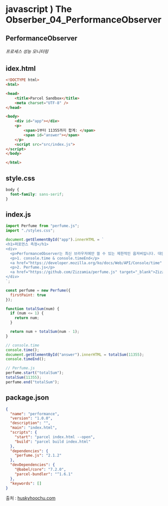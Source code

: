 # javascript ) The Obserber_04_PerformanceObserver

## PerformanceObserver

###### 프로세스 성능 모니터링

###### 



## idex.html

```html
<!DOCTYPE html>
<html>

<head>
	<title>Parcel Sandbox</title>
	<meta charset="UTF-8" />
</head>

<body>
	<div id="app"></div>
	<p>
		<span>1부터 11355까지 합계: </span>
		<span id="answer"></span>
	</p>
	<script src="src/index.js">
</script>
</body>

</html>
```



## style.css

```css
body {
  font-family: sans-serif;
}
```



## index.js

```javascript
import Perfume from "perfume.js";
import "./styles.css";

document.getElementById("app").innerHTML = `
<h1>퍼포먼스 측정</h1>
<div>
  <p>PerformanceObserver는 최신 브라우저에만 쓸 수 있는 제한적인 옵저버입니다. 대안으로 쓸 수 있는 것들을 소개합니다.</p>
  <p>1. console.time & console.timeEnd</p>
  <a href="https://developer.mozilla.org/ko/docs/Web/API/Console/time" arget="_blank">console.time | MDN</a>
  <p>2. Perfume.js</p>
  <a href="https://github.com/Zizzamia/perfume.js" target="_blank">Zizzamia/perfume.js | GitHub</a>
</div>
`;

const perfume = new Perfume({
  firstPaint: true
});

function totalSum(num) {
  if (num <= 1) {
    return num;
  }

  return num + totalSum(num - 1);
}

// console.time
console.time();
document.getElementById("answer").innerHTML = totalSum(11355);
console.timeEnd();

// Perfume.js
perfume.start("totalSum");
totalSum(11355);
perfume.end("totalSum");

```



## package.json

```json
{
  "name": "performance",
  "version": "1.0.0",
  "description": "",
  "main": "index.html",
  "scripts": {
    "start": "parcel index.html --open",
    "build": "parcel build index.html"
  },
  "dependencies": {
    "perfume.js": "2.1.2"
  },
  "devDependencies": {
    "@babel/core": "7.2.0",
    "parcel-bundler": "^1.6.1"
  },
  "keywords": []
}
```







출처 : [huskyhoochu.com](https://www.huskyhoochu.com/js-observers/)